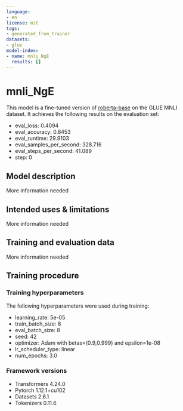 ```yaml
---
language:
- en
license: mit
tags:
- generated_from_trainer
datasets:
- glue
model-index:
- name: mnli_NgE
  results: []
---
```


<!-- This model card has been generated automatically according to the information the Trainer had access to. You
should probably proofread and complete it, then remove this comment. -->

# mnli_NgE

This model is a fine-tuned version of [roberta-base](https://huggingface.co/roberta-base) on the GLUE MNLI dataset.
It achieves the following results on the evaluation set:
- eval_loss: 0.4094
- eval_accuracy: 0.8453
- eval_runtime: 29.9103
- eval_samples_per_second: 328.716
- eval_steps_per_second: 41.089
- step: 0

## Model description

More information needed

## Intended uses & limitations

More information needed

## Training and evaluation data

More information needed

## Training procedure

### Training hyperparameters

The following hyperparameters were used during training:
- learning_rate: 5e-05
- train_batch_size: 8
- eval_batch_size: 8
- seed: 42
- optimizer: Adam with betas=(0.9,0.999) and epsilon=1e-08
- lr_scheduler_type: linear
- num_epochs: 3.0

### Framework versions

- Transformers 4.24.0
- Pytorch 1.12.1+cu102
- Datasets 2.6.1
- Tokenizers 0.11.6
